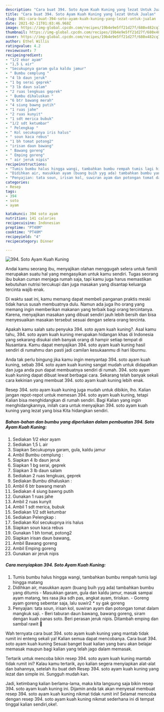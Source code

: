 ```yaml
---
description: "Cara buat 394. Soto Ayam Kuah Kuning yang lezat Untuk Jualan"
title: "Cara buat 394. Soto Ayam Kuah Kuning yang lezat Untuk Jualan"
slug: 861-cara-buat-394-soto-ayam-kuah-kuning-yang-lezat-untuk-jualan
date: 2021-02-11T01:03:46.968Z
image: https://img-global.cpcdn.com/recipes/19b4e9e5ff21d27f/680x482cq70/394-soto-ayam-kuah-kuning-foto-resep-utama.jpg
thumbnail: https://img-global.cpcdn.com/recipes/19b4e9e5ff21d27f/680x482cq70/394-soto-ayam-kuah-kuning-foto-resep-utama.jpg
cover: https://img-global.cpcdn.com/recipes/19b4e9e5ff21d27f/680x482cq70/394-soto-ayam-kuah-kuning-foto-resep-utama.jpg
author: Ethel Willis
ratingvalue: 4.2
reviewcount: 7
recipeingredient:
- "1/2 ekor ayam"
- "1,5 L air"
- "Secukupnya garam gula kaldu jamur"
- " Bumbu cemplung "
- "4 lb daun jeruk"
- "1 bg serai geprek"
- "3 lb daun salam"
- "2 ruas lengkuas geprek"
- " Bumbu dihaluskan "
- "6 btr bawang merah"
- "4 siung bawng putih"
- "1 ruas jahe"
- "2 ruas kunyit"
- "1 sdt merica bubuk"
- "1/2 sdt ketumbar"
- " Pelengkap "
- " Kol secukupnya iris halus"
- " soun kaca rebus"
- "1 bh tomat potong2"
- "irisan daun bawang"
- " Bawang goreng"
- " Emping goreng"
- " air jeruk nipis"
recipeinstructions:
- "Tumis bumbu halus hingga wangi, tambahkan bumbu rempah tumis lagi hingga matang"
- "Didihkan air, masukkan ayam (buang buih yyg ada) tambahkan bumbu yang ditumis Masukkan garam, gula dan kaldu jamur, masak sampai ayam matang, tes rasa jika sdh pas, angkat ayam, tiriskan. Goreng ayam goreng sebentar saja, lalu suwir2 * sy gak goreng"
- "Penyajian: tata soun, irisan kol, suwiran ayam dan potongan tomat dalam mangkuk saji.  Beri taburan daun bawang, bawang goreng, siram dengan kuah panas soto. Beri perasan jeruk nipis. Ditambah emping dan sambal rawit 🙂"
categories:
- Resep
tags:
- 394
- soto
- ayam

katakunci: 394 soto ayam 
nutrition: 141 calories
recipecuisine: Indonesian
preptime: "PT40M"
cooktime: "PT40M"
recipeyield: "4"
recipecategory: Dinner

---
```



![394. Soto Ayam Kuah Kuning](https://img-global.cpcdn.com/recipes/19b4e9e5ff21d27f/680x482cq70/394-soto-ayam-kuah-kuning-foto-resep-utama.jpg)

Andai kamu seorang ibu, menyajikan olahan menggugah selera untuk famili merupakan suatu hal yang mengasyikan untuk kamu sendiri. Tugas seorang ibu bukan cuman menjaga rumah saja, tapi kamu juga harus memastikan kebutuhan nutrisi tercukupi dan juga masakan yang disantap keluarga tercinta wajib enak.

Di waktu  saat ini, kamu memang dapat membeli panganan praktis meski tidak harus susah membuatnya dulu. Namun ada juga lho orang yang memang ingin memberikan makanan yang terbaik bagi orang tercintanya. Karena, menyajikan masakan yang dibuat sendiri jauh lebih bersih dan bisa menyesuaikan masakan tersebut sesuai dengan selera orang tercinta. 



Apakah kamu salah satu penyuka 394. soto ayam kuah kuning?. Asal kamu tahu, 394. soto ayam kuah kuning merupakan hidangan khas di Indonesia yang sekarang disukai oleh banyak orang di hampir setiap tempat di Nusantara. Kamu dapat menyajikan 394. soto ayam kuah kuning hasil sendiri di rumahmu dan pasti jadi camilan kesukaanmu di hari liburmu.

Anda tak perlu bingung jika kamu ingin menyantap 394. soto ayam kuah kuning, sebab 394. soto ayam kuah kuning sangat mudah untuk didapatkan dan juga anda pun dapat membuatnya sendiri di rumah. 394. soto ayam kuah kuning dapat dibuat lewat berbagai cara. Sekarang telah banyak sekali cara kekinian yang membuat 394. soto ayam kuah kuning lebih enak.

Resep 394. soto ayam kuah kuning juga mudah untuk dibikin, lho. Kalian jangan repot-repot untuk memesan 394. soto ayam kuah kuning, tetapi Kalian bisa menghidangkan di rumah sendiri. Bagi Kalian yang ingin menghidangkannya, inilah cara untuk menyajikan 394. soto ayam kuah kuning yang lezat yang bisa Kita hidangkan sendiri.

<!--inarticleads1-->

##### Bahan-bahan dan bumbu yang diperlukan dalam pembuatan 394. Soto Ayam Kuah Kuning:

1. Sediakan 1/2 ekor ayam
1. Sediakan 1,5 L air
1. Siapkan Secukupnya garam, gula, kaldu jamur
1. Ambil  Bumbu cemplung :
1. Siapkan 4 lb daun jeruk
1. Siapkan 1 bg serai, geprek
1. Siapkan 3 lb daun salam
1. Sediakan 2 ruas lengkuas, geprek
1. Sediakan  Bumbu dihaluskan :
1. Ambil 6 btr bawang merah
1. Sediakan 4 siung bawng putih
1. Gunakan 1 ruas jahe
1. Ambil 2 ruas kunyit
1. Ambil 1 sdt merica, bubuk
1. Sediakan 1/2 sdt ketumbar
1. Sediakan  Pelengkap :
1. Sediakan  Kol secukupnya iris halus
1. Siapkan  soun kaca rebus
1. Gunakan 1 bh tomat, potong2
1. Siapkan irisan daun bawang,
1. Ambil  Bawang goreng
1. Ambil  Emping goreng
1. Gunakan  air jeruk nipis




<!--inarticleads2-->

##### Cara menyiapkan 394. Soto Ayam Kuah Kuning:

1. Tumis bumbu halus hingga wangi, tambahkan bumbu rempah tumis lagi hingga matang
1. Didihkan air, masukkan ayam (buang buih yyg ada) tambahkan bumbu yang ditumis - Masukkan garam, gula dan kaldu jamur, masak sampai ayam matang, tes rasa jika sdh pas, angkat ayam, tiriskan. - Goreng ayam goreng sebentar saja, lalu suwir2 * sy gak goreng
1. Penyajian: tata soun, irisan kol, suwiran ayam dan potongan tomat dalam mangkuk saji.  - Beri taburan daun bawang, bawang goreng, siram dengan kuah panas soto. Beri perasan jeruk nipis. Ditambah emping dan sambal rawit 🙂




Wah ternyata cara buat 394. soto ayam kuah kuning yang mantab tidak rumit ini enteng sekali ya! Kalian semua dapat mencobanya. Cara buat 394. soto ayam kuah kuning Sesuai banget buat kalian yang baru akan belajar memasak maupun bagi kalian yang telah jago dalam memasak.

Tertarik untuk mencoba bikin resep 394. soto ayam kuah kuning mantab tidak rumit ini? Kalau kamu tertarik, ayo kalian segera menyiapkan alat-alat dan bahannya, setelah itu buat deh Resep 394. soto ayam kuah kuning yang lezat dan simple ini. Sungguh mudah kan. 

Jadi, ketimbang kalian berlama-lama, maka kita langsung saja bikin resep 394. soto ayam kuah kuning ini. Dijamin anda tak akan menyesal membuat resep 394. soto ayam kuah kuning nikmat tidak rumit ini! Selamat mencoba dengan resep 394. soto ayam kuah kuning nikmat sederhana ini di tempat tinggal kalian sendiri,oke!.

